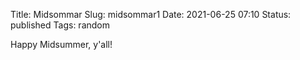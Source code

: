 Title: Midsommar
Slug: midsommar1
Date: 2021-06-25 07:10
Status: published
Tags: random

Happy Midsummer, y'all!
